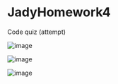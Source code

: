 # JadyHomework4

Code quiz (attempt)

![image](https://user-images.githubusercontent.com/70386025/95670824-751aa580-0b4d-11eb-8663-ee1d3e6c4cc9.png)

![image](https://user-images.githubusercontent.com/70386025/95670829-7f3ca400-0b4d-11eb-84e2-afe09e725b2a.png)

![image](https://user-images.githubusercontent.com/70386025/95670834-89f73900-0b4d-11eb-8e69-827a55a66626.png)
